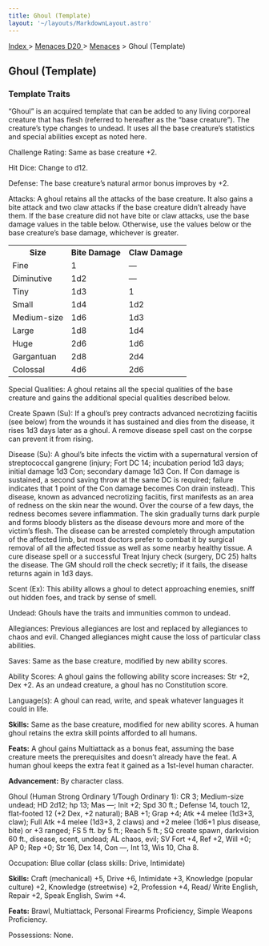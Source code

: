 ```yaml
---
title: Ghoul (Template)
layout: '~/layouts/MarkdownLayout.astro'
---
```


[ Index ](/) > [ Menaces D20 ](/menaces.d20) > [Menaces](/menaces.d20/menaces) > Ghoul (Template)

## Ghoul (Template)

### Template Traits

“Ghoul” is an acquired template that can be added to any living corporeal
creature that has flesh (referred to hereafter as the “base creature”). The
creature’s type changes to undead. It uses all the base creature’s statistics
and special abilities except as noted here.

Challenge Rating: Same as base creature +2.

Hit Dice: Change to d12.

Defense: The base creature’s natural armor bonus improves by +2.

Attacks: A ghoul retains all the attacks of the base creature. It also gains a
bite attack and two claw attacks if the base creature didn’t already have
them. If the base creature did not have bite or claw attacks, use the base
damage values in the table below. Otherwise, use the values below or the base
creature’s base damage, whichever is greater.


<table> <tr><th>Size</th><th>Bite Damage</th><th>Claw Damage</th></tr> <tr><td>Fine </td><td>1</td><td>—</td></tr> <tr class="shaded"><td>Diminutive </td><td>1d2</td><td>—</td></tr> <tr><td>Tiny </td><td>1d3</td><td>1</td></tr> <tr class="shaded"><td>Small </td><td>1d4</td><td>1d2</td></tr> <tr><td>Medium-size </td><td>1d6</td><td>1d3</td></tr> <tr class="shaded"><td>Large </td><td>1d8</td><td>1d4</td></tr> <tr><td>Huge </td><td>2d6</td><td>1d6</td></tr> <tr class="shaded"><td>Gargantuan </td><td>2d8</td><td>2d4</td></tr> <tr><td>Colossal </td><td>4d6</td><td>2d6</td></tr> </table>



Special Qualities: A ghoul retains all the special qualities of the base
creature and gains the additional special qualities described below.

Create Spawn (Su): If a ghoul’s prey contracts advanced necrotizing faciitis
(see below) from the wounds it has sustained and dies from the disease, it
rises 1d3 days later as a ghoul. A remove disease spell cast on the corpse can
prevent it from rising.

Disease (Su): A ghoul’s bite infects the victim with a supernatural version of
streptococcal gangrene (injury; Fort DC 14; incubation period 1d3 days;
initial damage 1d3 Con; secondary damage 1d3 Con. If Con damage is sustained,
a second saving throw at the same DC is required; failure indicates that 1
point of the Con damage becomes Con drain instead). This disease, known as
advanced necrotizing faciitis, first manifests as an area of redness on the
skin near the wound. Over the course of a few days, the redness becomes severe
inflammation. The skin gradually turns dark purple and forms bloody blisters
as the disease devours more and more of the victim’s flesh. The disease can be
arrested completely through amputation of the affected limb, but most doctors
prefer to combat it by surgical removal of all the affected tissue as well as
some nearby healthy tissue. A cure disease spell or a successful Treat Injury
check (surgery, DC 25) halts the disease. The GM should roll the check
secretly; if it fails, the disease returns again in 1d3 days.

Scent (Ex): This ability allows a ghoul to detect approaching enemies, sniff
out hidden foes, and track by sense of smell.

Undead: Ghouls have the traits and immunities common to undead.

Allegiances: Previous allegiances are lost and replaced by allegiances to
chaos and evil. Changed allegiances might cause the loss of particular class
abilities.

Saves: Same as the base creature, modified by new ability scores.

Ability Scores: A ghoul gains the following ability score increases: Str +2,
Dex +2. As an undead creature, a ghoul has no Constitution score.

Language(s): A ghoul can read, write, and speak whatever languages it could in
life.

**Skills:** Same as the base creature, modified for new ability scores. A
human ghoul retains the extra skill points afforded to all humans.

**Feats:** A ghoul gains Multiattack as a bonus feat, assuming the base
creature meets the prerequisites and doesn’t already have the feat. A human
ghoul keeps the extra feat it gained as a 1st-level human character.

**Advancement:** By character class.

Ghoul (Human Strong Ordinary 1/Tough Ordinary 1): CR 3; Medium-size undead; HD
2d12; hp 13; Mas —; Init +2; Spd 30 ft.; Defense 14, touch 12, flat-footed 12
(+2 Dex, +2 natural); BAB +1; Grap +4; Atk +4 melee (1d3+3, claw); Full Atk +4
melee (1d3+3, 2 claws) and +2 melee (1d6+1 plus disease, bite) or +3 ranged;
FS 5 ft. by 5 ft.; Reach 5 ft.; SQ create spawn, darkvision 60 ft., disease,
scent, undead; AL chaos, evil; SV Fort +4, Ref +2, Will +0; AP 0; Rep +0; Str
16, Dex 14, Con —, Int 13, Wis 10, Cha 8.

Occupation: Blue collar (class skills: Drive, Intimidate)

**Skills:** Craft (mechanical) +5, Drive +6, Intimidate +3, Knowledge (popular
culture) +2, Knowledge (streetwise) +2, Profession +4, Read/ Write English,
Repair +2, Speak English, Swim +4.

**Feats:** Brawl, Multiattack, Personal Firearms Proficiency, Simple Weapons
Proficiency.

Possessions: None.

